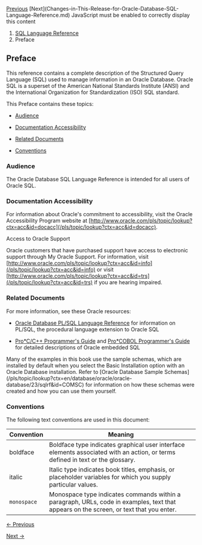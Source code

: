 [Previous](index.md) [Next](Changes-in-This-Release-for-Oracle-Database-SQL-
Language-Reference.md) JavaScript must be enabled to correctly display this
content

  1. [SQL Language Reference ](index.md)
  2. Preface

## Preface

This reference contains a complete description of the Structured Query
Language (SQL) used to manage information in an Oracle Database. Oracle SQL is
a superset of the American National Standards Institute (ANSI) and the
International Organization for Standardization (ISO) SQL standard.

This Preface contains these topics:

  * [Audience](Preface.md#GUID-20414789-A9BC-4B4D-9418-6EB6BA49CDD3)

  * [Documentation Accessibility](Preface.md#GUID-E409CC44-9A8F-4043-82C8-6B95CD939296)

  * [Related Documents](Preface.md#GUID-B9D62D1F-68E6-4864-8E9B-0473347E53BC)

  * [Conventions](Preface.md#GUID-0FC6A924-4908-4EB6-A2FC-CA20A4CDCD36)

### Audience

The Oracle Database SQL Language Reference is intended for all users of Oracle
SQL.

### Documentation Accessibility

For information about Oracle's commitment to accessibility, visit the Oracle
Accessibility Program website at
[http://www.oracle.com/pls/topic/lookup?ctx=acc&id=docacc](/pls/topic/lookup?ctx=acc&id=docacc).

Access to Oracle Support

Oracle customers that have purchased support have access to electronic support
through My Oracle Support. For information, visit
[http://www.oracle.com/pls/topic/lookup?ctx=acc&id=info](/pls/topic/lookup?ctx=acc&id=info)
or visit
[http://www.oracle.com/pls/topic/lookup?ctx=acc&id=trs](/pls/topic/lookup?ctx=acc&id=trs)
if you are hearing impaired.

### Related Documents

For more information, see these Oracle resources:

  * [Oracle Database PL/SQL Language Reference](/pls/topic/lookup?ctx=en/database/oracle/oracle-database/23/sqlrf&id=LNPLS) for information on PL/SQL, the procedural language extension to Oracle SQL 

  * [Pro*C/C++ Programmer's Guide](/pls/topic/lookup?ctx=en/database/oracle/oracle-database/23/sqlrf&id=LNPCC) and [Pro*COBOL Programmer's Guide](/pls/topic/lookup?ctx=en/database/oracle/oracle-database/23/sqlrf&id=LNPCB) for detailed descriptions of Oracle embedded SQL 

Many of the examples in this book use the sample schemas, which are installed
by default when you select the Basic Installation option with an Oracle
Database installation. Refer to [Oracle Database Sample
Schemas](/pls/topic/lookup?ctx=en/database/oracle/oracle-
database/23/sqlrf&id=COMSC) for information on how these schemas were created
and how you can use them yourself.

### Conventions

The following text conventions are used in this document:

Convention | Meaning  
---|---  
boldface |  Boldface type indicates graphical user interface elements associated with an action, or terms defined in text or the glossary.  
italic |  Italic type indicates book titles, emphasis, or placeholder variables for which you supply particular values.  
`monospace` |  Monospace type indicates commands within a paragraph, URLs, code in examples, text that appears on the screen, or text that you enter.


[← Previous](Preface.md)

[Next →](Changes-in-This-Release-for-Oracle-Database-SQL-Language-Reference.md)
